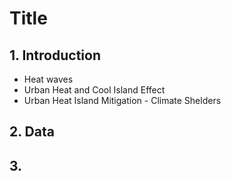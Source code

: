# Title

## 1. Introduction
  - Heat waves
  - Urban Heat and Cool Island Effect
  - Urban Heat Island Mitigation
        - Climate Shelders
## 2. Data 
## 3.
